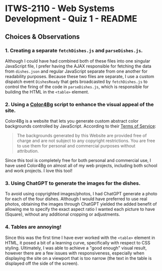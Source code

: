 # ITWS-2110 - Web Systems Development - Quiz 1 - README

## Choices & Observations
### 1. Creating a separate `fetchDishes.js` and `parseDishes.js`.
Although I could have had combined both of these files into one singular JavaScript file, I prefer having the AJAX responsible for fetching the data from `dishes.json` and regular JavaScript separate from one another for readability purposes. Because these two files are separate, I use a custom dispatch event `DishesReady` that gets broadcasted by `fetchDishes.js` to control the firing of the code in `parseDishes.js`, which is responsible for building the HTML in the `<table>` element.

### 2. Using a [Color4Bg](https://www.color4bg.com/en/generator/black-white-grid-array?color0=e4dbd3&color1=bfc7df&color2=c2b9d4&color3=f1eadf&color4=d6b2e6&color5=c6b3f5) script to enhance the visual appeal of the site.
Color4Bg is a website that lets you generate custom abstract color backgrounds controlled by JavaScript. According to their [Terms of Service](https://www.color4bg.com/en/term-of-service):
>The backgrounds generated by this Website are provided free of charge and are not subject to any copyright restrictions. 
>You are free to use them for personal and commercial purposes without attribution.

Since this tool is completely free for both personal and commercial use, I have used Color4Bg on almost all of my web projects, including both school and work projects. I love this tool!

### 3. Using ChatGPT to generate the images for the dishes.
To avoid using copyrighted images/photos, I had ChatGPT generate a photo for each of the four dishes. Although I would have preferred to use real photos, obtaining the images through ChatGPT yielded the added benefit of allowing me to specify the exact aspect ratio I wanted each picture to have (Square), without any additional cropping or adjustments. 

### 4. Tables are annoying!
Since this was the first time I have ever worked with the `<table>` element in HTML, it posed a bit of a learning curve, specifically with respect to CSS styling. Ultimately, I was able to achieve a "good enough" visual result, however there are a few issues with responsiveness, especially when displaying the site on a viewport that is too narrow (the text in the table is displayed off the side of the screen).